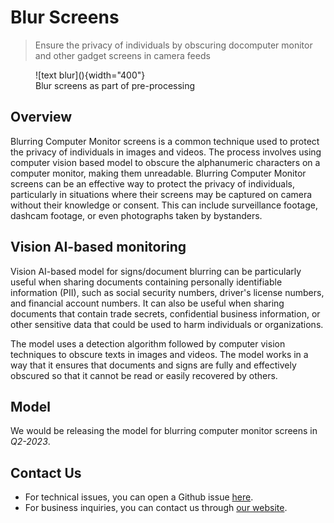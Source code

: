 # **Blur Screens** 

> Ensure the privacy of individuals by obscuring docomputer monitor and other gadget screens in camera feeds

<figure markdown>
  ![text blur](){width="400"}
  <figcaption>Blur screens as part of pre-processing</figcaption>
</figure>

## Overview

Blurring Computer Monitor screens   is a common technique used to protect the privacy of individuals in images and videos. The process involves using computer vision based model to obscure the alphanumeric characters on a computer monitor, making them unreadable. Blurring Computer Monitor screens can be an effective way to protect the privacy of individuals, particularly in situations where their screens may be captured on camera without their knowledge or consent. This can include surveillance footage, dashcam footage, or even photographs taken by bystanders.  

## Vision AI-based monitoring 

Vision AI-based model for signs/document blurring can be particularly useful when sharing documents containing personally identifiable information (PII), such as social security numbers, driver's license numbers, and financial account numbers. It can also be useful when sharing documents that contain trade secrets, confidential business information, or other sensitive data that could be used to harm individuals or organizations.

The model uses a detection algorithm followed by computer vision techniques to obscure texts in images and videos. The model works in a way that it ensures that documents and signs are fully and effectively obscured so that it cannot be read or easily recovered by others.

## Model
We would be releasing the model for blurring computer monitor screens in *Q2-2023*.



## Contact Us

- For technical issues, you can open a Github issue [here](https://github.com/visionify/visionai).
- For business inquiries, you can contact us through [our website](https://visionify.ai/contact).


